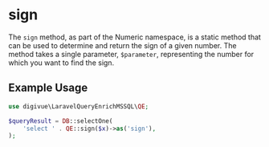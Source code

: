 # sign

The `sign` method, as part of the Numeric namespace, is a static method that can be used to determine and return the
sign of a given number. The method takes a single parameter, `$parameter`, representing the number for which you want to
find the sign.

## Example Usage

```php
use digivue\LaravelQueryEnrichMSSQL\QE;

$queryResult = DB::selectOne(
    'select ' . QE::sign($x)->as('sign'),
);
```